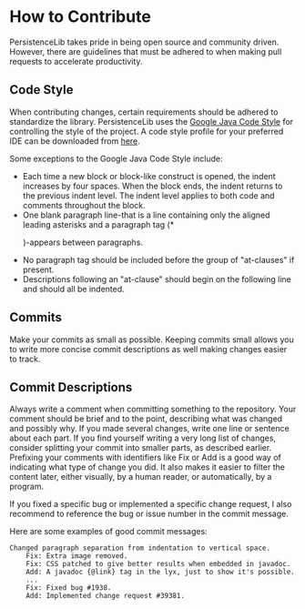 How to Contribute
==============
PersistenceLib takes pride in being open source and community driven.  However, there are guidelines that must be adhered to when making pull requests to accelerate productivity.

Code Style
--------------
When contributing changes, certain requirements should be adhered to standardize the library.  PersistenceLib uses the [Google Java Code Style](http://google-styleguide.googlecode.com/svn/trunk/javaguide.html) for controlling the style of the project.  A code style profile for your preferred IDE can be downloaded from [here](https://code.google.com/p/google-styleguide/source/browse/trunk/).

Some exceptions to the Google Java Code Style include:
* Each time a new block or block-like construct is opened, the indent increases by four spaces. When the block ends, the indent returns to the previous indent level. The indent level applies to both code and comments throughout the block.
* One blank paragraph line-that is a line containing only the aligned leading asterisks and a paragraph tag (* <p>)-appears between paragraphs.
* No paragraph tag should be included before the group of "at-clauses" if present.
* Descriptions following an "at-clause" should begin on the following line and should all be indented.

Commits
--------------
Make your commits as small as possible.  Keeping commits small allows you to write more concise commit descriptions as well making changes easier to track.

Commit Descriptions
--------------
Always write a comment when committing something to the repository. Your comment should be brief and to the point, describing what was changed and possibly why. If you made several changes, write one line or sentence about each part. If you find yourself writing a very long list of changes, consider splitting your commit into smaller parts, as described earlier. Prefixing your comments with identifiers like Fix or Add is a good way of indicating what type of change you did. It also makes it easier to filter the content later, either visually, by a human reader, or automatically, by a program.

If you fixed a specific bug or implemented a specific change request, I also recommend to reference the bug or issue number in the commit message.

Here are some examples of good commit messages:

	Changed paragraph separation from indentation to vertical space.
		Fix: Extra image removed.
		Fix: CSS patched to give better results when embedded in javadoc.
		Add: A javadoc {@link} tag in the lyx, just to show it's possible.
		...
		Fix: Fixed bug #1938.
		Add: Implemented change request #39381.
    
